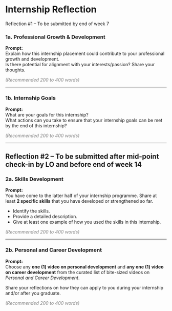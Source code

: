 # Internship Reflection

Reflection #1 – To be submitted by end of week 7

### 1a. Professional Growth & Development
**Prompt:**  
Explain how this internship placement could contribute to your professional growth and development.  
Is there potential for alignment with your interests/passion? Share your thoughts.  

<span style="color:gray">*(Recommended 200 to 400 words)*</span>

---

### 1b. Internship Goals
**Prompt:**  
What are your goals for this internship?  
What actions can you take to ensure that your internship goals can be met by the end of this internship?  

<span style="color:gray">*(Recommended 200 to 400 words)*</span>

---

## Reflection #2 – To be submitted after mid-point check-in by LO and before end of week 14

### 2a. Skills Development
**Prompt:**  
You have come to the latter half of your internship programme. Share at least **2 specific skills** that you have developed or strengthened so far.  

- Identify the skills.  
- Provide a detailed description.  
- Give at least one example of how you used the skills in this internship.  

<span style="color:gray">*(Recommended 200 to 400 words)*</span>

---

### 2b. Personal and Career Development
**Prompt:**  
Choose any **one (1) video on personal development** and **any one (1) video on career development** from the curated list of bite-sized videos on *Personal and Career Development*.  

Share your reflections on how they can apply to you during your internship and/or after you graduate.  

<span style="color:gray">*(Recommended 200 to 400 words)*</span>
